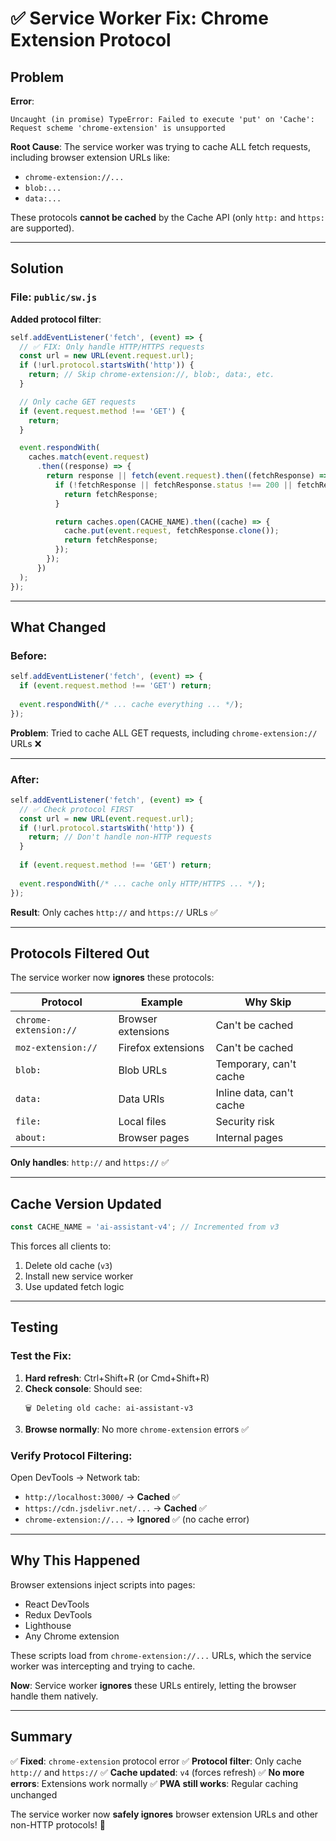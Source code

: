 # ✅ Service Worker Fix: Chrome Extension Protocol

## Problem

**Error**:
```
Uncaught (in promise) TypeError: Failed to execute 'put' on 'Cache': 
Request scheme 'chrome-extension' is unsupported
```

**Root Cause**: The service worker was trying to cache ALL fetch requests, including browser extension URLs like:
- `chrome-extension://...`
- `blob:...`
- `data:...`

These protocols **cannot be cached** by the Cache API (only `http:` and `https:` are supported).

---

## Solution

### File: `public/sw.js`

**Added protocol filter**:

```javascript
self.addEventListener('fetch', (event) => {
  // ✅ FIX: Only handle HTTP/HTTPS requests
  const url = new URL(event.request.url);
  if (!url.protocol.startsWith('http')) {
    return; // Skip chrome-extension://, blob:, data:, etc.
  }

  // Only cache GET requests
  if (event.request.method !== 'GET') {
    return;
  }

  event.respondWith(
    caches.match(event.request)
      .then((response) => {
        return response || fetch(event.request).then((fetchResponse) => {
          if (!fetchResponse || fetchResponse.status !== 200 || fetchResponse.type === 'error') {
            return fetchResponse;
          }

          return caches.open(CACHE_NAME).then((cache) => {
            cache.put(event.request, fetchResponse.clone());
            return fetchResponse;
          });
        });
      })
  );
});
```

---

## What Changed

### Before:
```javascript
self.addEventListener('fetch', (event) => {
  if (event.request.method !== 'GET') return;
  
  event.respondWith(/* ... cache everything ... */);
});
```

**Problem**: Tried to cache ALL GET requests, including `chrome-extension://` URLs ❌

---

### After:
```javascript
self.addEventListener('fetch', (event) => {
  // ✅ Check protocol FIRST
  const url = new URL(event.request.url);
  if (!url.protocol.startsWith('http')) {
    return; // Don't handle non-HTTP requests
  }
  
  if (event.request.method !== 'GET') return;
  
  event.respondWith(/* ... cache only HTTP/HTTPS ... */);
});
```

**Result**: Only caches `http://` and `https://` URLs ✅

---

## Protocols Filtered Out

The service worker now **ignores** these protocols:

| Protocol | Example | Why Skip |
|----------|---------|----------|
| `chrome-extension://` | Browser extensions | Can't be cached |
| `moz-extension://` | Firefox extensions | Can't be cached |
| `blob:` | Blob URLs | Temporary, can't cache |
| `data:` | Data URIs | Inline data, can't cache |
| `file:` | Local files | Security risk |
| `about:` | Browser pages | Internal pages |

**Only handles**: `http://` and `https://` ✅

---

## Cache Version Updated

```javascript
const CACHE_NAME = 'ai-assistant-v4'; // Incremented from v3
```

This forces all clients to:
1. Delete old cache (`v3`)
2. Install new service worker
3. Use updated fetch logic

---

## Testing

### Test the Fix:

1. **Hard refresh**: Ctrl+Shift+R (or Cmd+Shift+R)
2. **Check console**: Should see:
   ```
   🗑️ Deleting old cache: ai-assistant-v3
   ```
3. **Browse normally**: No more `chrome-extension` errors ✅

### Verify Protocol Filtering:

Open DevTools → Network tab:
- `http://localhost:3000/` → **Cached** ✅
- `https://cdn.jsdelivr.net/...` → **Cached** ✅
- `chrome-extension://...` → **Ignored** ✅ (no cache error)

---

## Why This Happened

Browser extensions inject scripts into pages:
- React DevTools
- Redux DevTools  
- Lighthouse
- Any Chrome extension

These scripts load from `chrome-extension://...` URLs, which the service worker was intercepting and trying to cache.

**Now**: Service worker **ignores** these URLs entirely, letting the browser handle them natively.

---

## Summary

✅ **Fixed**: `chrome-extension` protocol error
✅ **Protocol filter**: Only cache `http://` and `https://`
✅ **Cache updated**: `v4` (forces refresh)
✅ **No more errors**: Extensions work normally
✅ **PWA still works**: Regular caching unchanged

The service worker now **safely ignores** browser extension URLs and other non-HTTP protocols! 🎉


